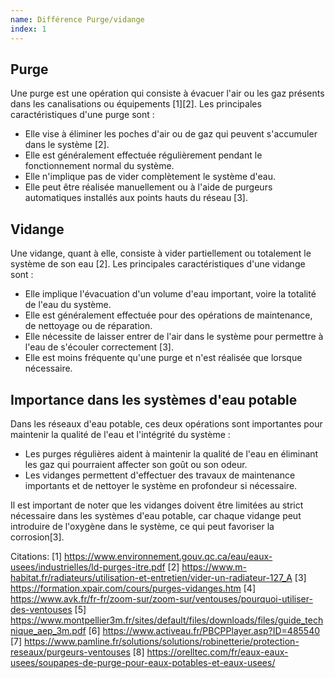 ```yaml
---
name: Différence Purge/vidange
index: 1
---
```


## Purge

Une purge est une opération qui consiste à évacuer l'air ou les gaz présents dans les canalisations ou équipements [1][2]. Les principales caractéristiques d'une purge sont :

- Elle vise à éliminer les poches d'air ou de gaz qui peuvent s'accumuler dans le système [2].
- Elle est généralement effectuée régulièrement pendant le fonctionnement normal du système.
- Elle n'implique pas de vider complètement le système d'eau.
- Elle peut être réalisée manuellement ou à l'aide de purgeurs automatiques installés aux points hauts du réseau [3].

## Vidange

Une vidange, quant à elle, consiste à vider partiellement ou totalement le système de son eau [2]. Les principales caractéristiques d'une vidange sont :

- Elle implique l'évacuation d'un volume d'eau important, voire la totalité de l'eau du système.
- Elle est généralement effectuée pour des opérations de maintenance, de nettoyage ou de réparation.
- Elle nécessite de laisser entrer de l'air dans le système pour permettre à l'eau de s'écouler correctement [3].
- Elle est moins fréquente qu'une purge et n'est réalisée que lorsque nécessaire.

## Importance dans les systèmes d'eau potable

Dans les réseaux d'eau potable, ces deux opérations sont importantes pour maintenir la qualité de l'eau et l'intégrité du système :

- Les purges régulières aident à maintenir la qualité de l'eau en éliminant les gaz qui pourraient affecter son goût ou son odeur.
- Les vidanges permettent d'effectuer des travaux de maintenance importants et de nettoyer le système en profondeur si nécessaire.

Il est important de noter que les vidanges doivent être limitées au strict nécessaire dans les systèmes d'eau potable, car chaque vidange peut introduire de l'oxygène dans le système, ce qui peut favoriser la corrosion[3].

Citations:
[1] https://www.environnement.gouv.qc.ca/eau/eaux-usees/industrielles/ld-purges-itre.pdf
[2] https://www.m-habitat.fr/radiateurs/utilisation-et-entretien/vider-un-radiateur-127_A
[3] https://formation.xpair.com/cours/purges-vidanges.htm
[4] https://www.avk.fr/fr-fr/zoom-sur/zoom-sur/ventouses/pourquoi-utiliser-des-ventouses
[5] https://www.montpellier3m.fr/sites/default/files/downloads/files/guide_technique_aep_3m.pdf
[6] https://www.activeau.fr/PBCPPlayer.asp?ID=485540
[7] https://www.pamline.fr/solutions/solutions/robinetterie/protection-reseaux/purgeurs-ventouses
[8] https://orelltec.com/fr/eaux-eaux-usees/soupapes-de-purge-pour-eaux-potables-et-eaux-usees/
